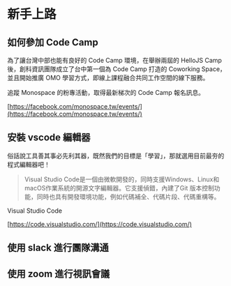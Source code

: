 # 新手上路

## 如何參加 Code Camp

為了讓台灣中部也能有良好的 Code Camp 環境，在舉辦兩屆的 HelloJS Camp 後，創科資訊團隊成立了台中第一個為 Code Camp 打造的 Coworking Space，並且開始推廣 OMO 學習方式，即線上課程融合共同工作空間的線下服務。

追蹤 Monospace 的粉專活動，取得最新梯次的 Code Camp 報名訊息。

[https://facebook.com/monospace.tw/events/](https://facebook.com/monospace.tw/events/)

## 安裝 vscode 編輯器

俗話說工具善其事必先利其器，既然我們的目標是「學習」，那就選用目前最夯的程式編輯器吧！

> Visual Studio Code是一個由微軟開發的，同時支援Windows、Linux和macOS作業系統的開源文字編輯器。它支援偵錯，內建了Git 版本控制功能，同時也具有開發環境功能，例如代碼補全、代碼片段、代碼重構等。

Visual Studio Code

[https://code.visualstudio.com/](https://code.visualstudio.com/)

## 使用 slack 進行團隊溝通

## 使用 zoom 進行視訊會議



